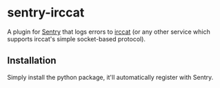 # sentry-irccat

A plugin for [Sentry](https://www.getsentry.com/) that logs errors to [irccat](http://www.github.com/RJ/irccat)
(or any other service which supports irccat's simple socket-based protocol).

## Installation

Simply install the python package, it'll automatically register with Sentry.
